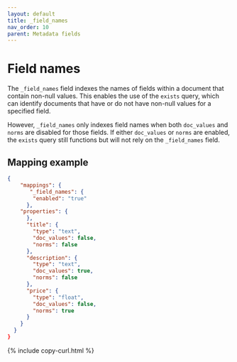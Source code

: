 ```yaml
---
layout: default
title: _field_names
nav_order: 10
parent: Metadata fields
---
```


# Field names

The `_field_names` field indexes the names of fields within a document that contain non-null values. This enables the use of the `exists` query, which can identify documents that have or do not have non-null values for a specified field. 

However, `_field_names` only indexes field names when both `doc_values` and `norms` are disabled for those fields. If either `doc_values` or `norms` are enabled, the `exists` query still functions but will not rely on the `_field_names` field.

## Mapping example

```json
{
    "mappings": {
       "_field_names": {
        "enabled": "true"
      },
    "properties": {
      },
      "title": {
        "type": "text",
        "doc_values": false,
        "norms": false
      },
      "description": {
        "type": "text",
        "doc_values": true,
        "norms": false
      },
      "price": {
        "type": "float",
        "doc_values": false,
        "norms": true
      }
    }
  }
}
```
{% include copy-curl.html %}

